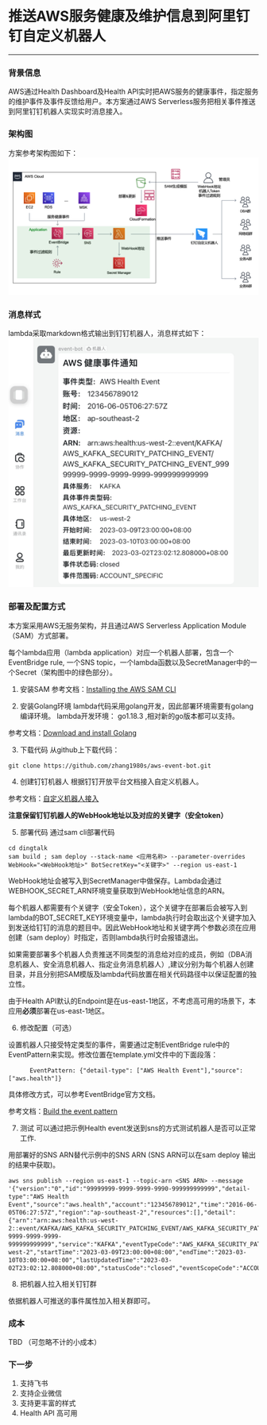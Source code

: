 # 推送AWS服务健康及维护信息到阿里钉钉自定义机器人

---

### 背景信息

AWS通过Health Dashboard及Health API实时把AWS服务的健康事件，指定服务的维护事件及事件反馈给用户。本方案通过AWS Serverless服务把相关事件推送到阿里钉钉机器人实现实时消息接入。

### 架构图
方案参考架构图如下：
![钉钉机器人推送架构](dingtalk/picture/dingtalk-event-bot.png)

### 消息样式
lambda采取markdown格式输出到钉钉机器人，消息样式如下：
![消息样式](dingtalk/picture/dingtalk-bot-healthevent-format.jpeg)

### 部署及配置方式
本方案采用AWS无服务架构，并且通过AWS Serverless Application Module（SAM）方式部署。

每个lambda应用（lambda application）对应一个机器人部署，包含一个EventBridge rule, 一个SNS topic，一个lambda函数以及SecretManager中的一个Secret（架构图中的绿色部分）。


1. 安装SAM
参考文档：[Installing the AWS SAM CLI](https://docs.aws.amazon.com/serverless-application-model/latest/developerguide/install-sam-cli.html)

2. 安装Golang环境
lambda代码采用golang开发，因此部署环境需要有golang编译环境。
lambda开发环境： go1.18.3 ,相对新的go版本都可以支持。

参考文档：[Download and install Golang](https://go.dev/doc/install)

3. 下载代码
从github上下载代码：

```
git clone https://github.com/zhang1980s/aws-event-bot.git
```


4. 创建钉钉机器人
根据钉钉开放平台文档接入自定义机器人。

参考文档：[自定义机器人接入](https://open.dingtalk.com/document/robots/custom-robot-access#title-zob-eyu-qse)

**注意保留钉钉机器人的WebHook地址以及对应的关键字（安全token）**

5. 部署代码
通过sam cli部署代码

```
cd dingtalk
sam build ; sam deploy --stack-name <应用名称> --parameter-overrides WebHook="<WebHook地址>" BotSecretKey="<关键字>" --region us-east-1
```

WebHook地址会被写入到SecretManager中做保存。Lambda会通过 WEBHOOK_SECRET_ARN环境变量获取到WebHook地址信息的ARN。

每个机器人都需要有个关键字（安全Token），这个关键字在部署后会被写入到lambda的BOT_SECRET_KEY环境变量中，lambda执行时会取出这个关键字加入到发送给钉钉的消息的题目中。因此WebHook地址和关键字两个参数必须在应用创建（sam deploy）时指定，否则lambda执行时会报错退出。

如果需要部署多个机器人负责推送不同类型的消息给对应的成员，例如（DBA消息机器人、安全消息机器人、指定业务消息机器人）,建议分别为每个机器人创建目录，并且分别把SAM模版及lambda代码放置在相关代码路径中以保证配置的独立性。

由于Health API默认的Endpoint是在us-east-1地区，不考虑高可用的场景下，本应用**必须**部署在us-east-1地区。

6. 修改配置（可选）

设置机器人只接受特定类型的事件，需要通过定制EventBridge rule中的EventPattern来实现。修改位置在template.yml文件中的下面段落：

```
      EventPattern: {"detail-type": ["AWS Health Event"],"source": ["aws.health"]}
```

具体修改方式，可以参考EventBridge官方文档。

参考文档：[Build the event pattern](https://docs.aws.amazon.com/eventbridge/latest/userguide/eb-create-rule.html)

7. 测试
可以通过把示例Health event发送到sns的方式测试机器人是否可以正常工作.

用部署好的SNS ARN替代示例中的SNS ARN (SNS ARN可以在sam deploy 输出的结果中获取)。
```
aws sns publish --region us-east-1 --topic-arn <SNS ARN> --message '{"version":"0","id":"99999999-9999-9999-9990-999999999999","detail-type":"AWS Health Event","source":"aws.health","account":"123456789012","time":"2016-06-05T06:27:57Z","region":"ap-southeast-2","resources":[],"detail":{"arn":"arn:aws:health:us-west-2::event/KAFKA/AWS_KAFKA_SECURITY_PATCHING_EVENT/AWS_KAFKA_SECURITY_PATCHING_EVENT_99999999-9999-9999-9999-999999999999","service":"KAFKA","eventTypeCode":"AWS_KAFKA_SECURITY_PATCHING_EVENT","eventTypeCategory":"scheduledChange","region":"us-west-2","startTime":"2023-03-09T23:00:00+08:00","endTime":"2023-03-10T03:00:00+08:00","lastUpdatedTime":"2023-03-02T23:02:12.808000+08:00","statusCode":"closed","eventScopeCode":"ACCOUNT_SPECIFIC"}}'
```

8. 把机器人拉入相关钉钉群

依据机器人可推送的事件属性加入相关群即可。

### 成本
TBD （可忽略不计的小成本）

### 下一步
1. 支持飞书
2. 支持企业微信
3. 支持更丰富的样式
4. Health API  高可用

